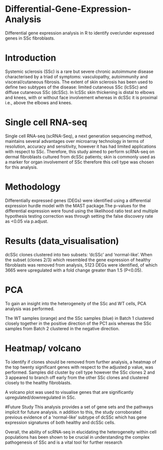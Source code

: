 # Differential-Gene-Expression-Analysis
Differential gene expression analysis in R to identify over/under expressed genes in SSc fibroblasts.


# Introduction
Systemic sclerosis (SSc) is a rare but severe chronic autoimmune disease characterised by a 
triad of symptoms: vasculopathy, autoimmunity and visceral/cutaneous fibrosis. The extent of 
skin sclerosis has been used to define two subtypes of the disease: limited cutaneous SSc 
(lcSSc) and diffuse cutaneous SSc (dcSSc). In lcSSc skin thickening is distal to elbows and 
knees, with or without face involvement whereas in dcSSc it is proximal i.e., above the elbows 
and knees.

# Single cell RNA-seq
Single cell RNA-seq (scRNA-Seq), a next generation sequencing method, maintains several 
advantages over microarray technology in terms of resolution, accuracy and sensitivity, 
however it has had limited applications with respect to SSc. Therefore, this study aimed
to perform scRNA-seq on dermal fibroblasts cultured from dcSSc patients; skin is commonly 
used as a marker for organ involvement of SSc therefore this cell type was chosen for this 
analysis.

# Methodology
Differentially expressed genes (DEGs) were identified using a differential expression hurdle 
model with the MAST package.The 
p-values for the differential expression were found using the likelihood ratio test and multiple 
hypothesis testing correction was through setting the false discovery rate as <0.05 via 
p.adjust. 


# Results (data_visualisation)
dcSSc clones clustered into two subsets: ‘dcSSc’ and ‘normal-like’. When the subset (clones 2/3)
which resembled the gene expression of healthy fibroblasts was removed from analysis, 5123
DEGs were identified, of which 3665 were upregulated with a fold change greater than 1.5
(P<0.05). 

# PCA 
To gain an insight into the heterogeneity of the SSc and WT cells, PCA analysis was 
performed. 

The WT samples (orange) and the SSc 
samples (blue) in Batch 1 clustered closely together in the positive direction of the PC1 axis 
whereas the SSc samples from Batch 2 clustered in the negative direction.

# Heatmap/ volcano 
To identify if clones should be removed from further analysis,  a heatmap of the top twenty significant genes with respect to the adjusted p value, 
was performed. Samples did cluster by cell type however the SSc clones 2 and 3 appeared to 
branch off early from the other SSc clones and clustered closely to the healthy fibroblasts.

A volcano plot was used to visualise genes that are significantly upregulated/downregulated in SSc.


#Future Study
This analysis provides a set of gene sets and the pathways implicit for future analysis. n addition to this, the 
study corroborated previous evidence of a ‘normal-like’ subtype of dcSSc which has gene 
expression signatures of both healthy and dcSSc cells. 

Overall, the ability of scRNA-seq in elucidating the heterogeneity within cell populations has been shown to be 
crucial in understanding the complex pathogenesis of SSc and is a vital tool for further 
research

